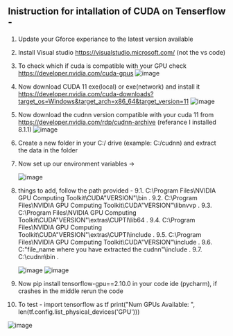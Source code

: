 ## Inistruction for intallation of CUDA on Tenserflow -
1. Update your Gforce experiance to the latest version available
2. Install Visual studio https://visualstudio.microsoft.com/ (not the vs code)
3. To check which if cuda is compatible with your GPU check https://developer.nvidia.com/cuda-gpus
   ![image](https://github.com/yash733/Tenserflow-cuda-installation/assets/100533686/c4f30190-9df8-4450-b830-df58968767cb)

4. Now download CUDA 11 exe(local) or exe(network) and install it https://developer.nvidia.com/cuda-downloads?target_os=Windows&target_arch=x86_64&target_version=11
   ![image](https://github.com/yash733/Tenserflow-cuda-installation/assets/100533686/1dbd1855-5aae-44c3-807d-93812cd3feee)

5. Now download the cudnn version compatible with your cuda 11 from https://developer.nvidia.com/rdp/cudnn-archive (referance I installed 8.1.1)
   ![image](https://github.com/yash733/Tenserflow-cuda-installation/assets/100533686/47a567a7-9b00-4e4e-955f-22824bee07f0)
 
6. Create a new folder in your C:/ drive (example: C:/cudnn) and extract the data in the folder
7. Now set up our environment variables ->
   
   ![image](https://github.com/yash733/Tenserflow-cuda-installation/assets/100533686/e6585cd3-9c34-4269-9916-787f9246567d)
   
9. things to add, follow the path provided -
9.1. C:\Program Files\NVIDIA GPU Computing Toolkit\CUDA\"VERSION"\bin .
9.2. C:\Program Files\NVIDIA GPU Computing Toolkit\CUDA\"VERSION"\libnvvp .
9.3. C:\Program Files\NVIDIA GPU Computing Toolkit\CUDA\"VERSION"\extras\CUPTI\lib64 .
9.4. C:\Program Files\NVIDIA GPU Computing Toolkit\CUDA\"VERSION"\extras\CUPTI\include .
9.5. C:\Program Files\NVIDIA GPU Computing Toolkit\CUDA\"VERSION"\include .
9.6. C:\"file_name where you have extracted the cudnn"\include .
9.7. C:\cudnn\bin .
   
   ![image](https://github.com/yash733/Tenserflow-cuda-installation/assets/100533686/fb2f0423-f695-415e-b55b-118da0125b9b)
   ![image](https://github.com/yash733/Tenserflow-cuda-installation/assets/100533686/facd0699-3c59-4191-97d7-44ef3c1f6ca9)

10. Now pip install tensorflow-gpu==2.10.0 in your code ide (pycharm), if crashes in the middle rerun the code
11. To test - 
   import tensorflow as tf
   print("Num GPUs Available: ", len(tf.config.list_physical_devices('GPU')))
   
   ![image](https://github.com/yash733/Tenserflow-cuda-installation/assets/100533686/72a5fc9d-465b-402a-926d-09040311b4f1)

